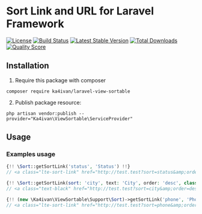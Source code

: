 # Sort Link and URL for Laravel Framework

[![License](https://img.shields.io/packagist/l/ka4ivan/laravel-view-sortable.svg?style=for-the-badge)](https://packagist.org/packages/ka4ivan/laravel-view-sortable)
[![Build Status](https://img.shields.io/github/stars/ka4ivan/laravel-view-sortable.svg?style=for-the-badge)](https://github.com/ka4ivan/laravel-view-sortable)
[![Latest Stable Version](https://img.shields.io/packagist/v/ka4ivan/laravel-view-sortable.svg?style=for-the-badge)](https://packagist.org/packages/ka4ivan/laravel-view-sortable)
[![Total Downloads](https://img.shields.io/packagist/dt/ka4ivan/laravel-view-sortable.svg?style=for-the-badge)](https://packagist.org/packages/ka4ivan/laravel-view-sortable)
[![Quality Score](https://img.shields.io/scrutinizer/g/ka4ivan/laravel-view-sortable.svg?style=for-the-badge)](https://scrutinizer-ci.com/g/ka4ivan/laravel-view-sortable/?branch=main)

## Installation

1) Require this package with composer
```shell
composer require ka4ivan/laravel-view-sortable
```

2) Publish package resource:
```shell
php artisan vendor:publish --provider="Ka4ivan\ViewSortable\ServiceProvider"
```

## Usage

### Examples usage

```php
{!! \Sort::getSortLink('status', 'Status') !!}
// <a class="lte-sort-link" href="http://test.test?sort=status&amp;order=asc" style="position: relative">Status </a>

{!! \Sort::getSortLink(sort: 'city', text: 'City', order: 'desc', class: 'text-black') !!}
// <a class="text-black" href="http://test.test?sort=city&amp;order=desc" style="position: relative">City </a>

{!! (new \Ka4ivan\ViewSortable\Support\Sort)->getSortLink('phone', 'Phone') !!}
// <a class="lte-sort-link" href="http://test.test?sort=phone&amp;order=asc" style="position: relative">Phone </a>
```
